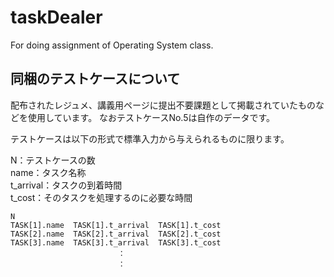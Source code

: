 # taskDealer
For doing assignment of Operating System class.

## 同梱のテストケースについて
配布されたレジュメ、講義用ページに提出不要課題として掲載されていたものなどを使用しています。
なおテストケースNo.5は自作のデータです。  

テストケースは以下の形式で標準入力から与えられるものに限ります。

N：テストケースの数  
name：タスク名称  
t_arrival：タスクの到着時間  
t_cost：そのタスクを処理するのに必要な時間  
```
N
TASK[1].name  TASK[1].t_arrival  TASK[1].t_cost  
TASK[2].name  TASK[2].t_arrival  TASK[2].t_cost  
TASK[3].name  TASK[3].t_arrival  TASK[3].t_cost  
						：  
						：  
```
